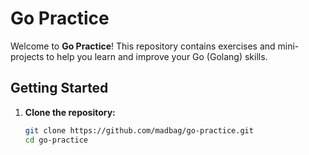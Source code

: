 # Go Practice

Welcome to **Go Practice**! This repository contains exercises and mini-projects to help you learn and improve your Go (Golang) skills.

## Getting Started

1. **Clone the repository:**
   ```bash
   git clone https://github.com/madbag/go-practice.git
   cd go-practice
